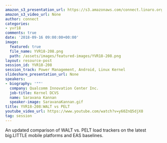```yaml
---
amazon_s3_presentation_url: https://s3.amazonaws.com/connect.linaro.org/yvr18/presentations/yvr18-208.pdf
amazon_s3_video_url: None
author: connect
categories:
- yvr18
comments: true
date: '2018-09-16 09:00:00+00:00'
image:
  featured: true
  file_name: YVR18-208.png
  path: /assets/images/featured-images/YVR18-208.png
layout: resource-post
session_id: YVR18-208
session_track: Power Management, Android, Linux Kernel
slideshare_presentation_url: None
speakers:
- biography: '""'
  company: Qualcomm Innovation Center Inc.
  job-title: Kernel DCVS
  name: Saravana Kannan
  speaker-image: SaravanaKannan.gif
title: YVR18-208:WALT vs PELT
youtube_video_url: https://www.youtube.com/watch?v=y60ZnQ5djX8
tag: session
---
```


An updated comparison of WALT vs. PELT load trackers on the latest big.LITTLE mobile platforms and EAS baselines.

